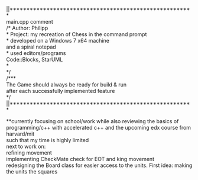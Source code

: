 <p>
||*******************************************************<br/>
main.cpp comment<br/>
/* Author: Philipp<br/>
 * Project: my recreation of Chess in the command prompt<br/>
 * developed on a Windows 7 x64 machine<br/>
  and a spiral notepad<br/>
 * used editors/programs<br/>
   Code::Blocks, StarUML<br/>
 *<br/>
*/<br/>
/***<br/>
 The Game should always be ready for build & run<br/>
 after each successfully implemented feature<br/>
*/<br/>
||*******************************************************<br/>
<p>
**currently focusing on school/work while also reviewing the basics of programming/c++ with accelerated c++ and the upcoming edx course from harvard/mit<br/>
such that my time is highly limited<br/>
next to work on:<br/>
refining movement <br/>
implementing CheckMate check for EOT and king movement<br/>
redesigning the Board class for easier access to the units. First idea: making the units the squares<br/>
<td>
</td></p>
